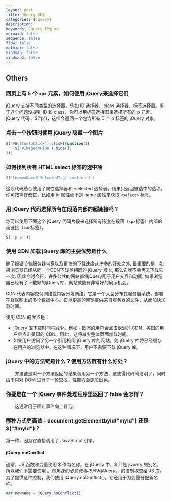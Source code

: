 ```yaml
---
layout: post
title: JQuery 其他
categories: [Jquery]
description: 
keywords: JQuery 其他.md
mermaid: false
sequence: false
flow: false
mathjax: false
mindmap: false
mindmap2: false
---
```

## Others

### 网页上有 5 个 `<p>` 元素，如何使用 jQuery来选择它们

jQuery 支持不同类型的选择器，例如 ID 选择器、class 选择器、标签选择器。鉴于这个问题没提到 ID 和 class，你可以用标签选择器来选择所有的 p 元素。jQuery 代码：$("p")，这样会返回一个包含所有 5 个 p 标签的 jQuery 对象。



### 点击一个按钮时使用 jQuery 隐藏一个图片

```js
$('#ButtonToClick').click(function(){
    $('#ImageToHide').hide();
});
```



###  如何找到所有 HTML select 标签的选中项

```js
$('[name=NameOfSelectedTag] :selected')
```

这段代码结合使用了属性选择器和 :selected 选择器，结果只返回被选中的选项。你可按需修改它，比如用 id 属性而不是 name 属性来获取 `<select>` 标签。



### 用 jQuery 代码选择所有在段落内部的超链接吗？

你可以使用下面这个 jQuery 代码片段来选择所有嵌套在段落（`<p>`标签）内部的超链接（`<a>`标签）。



```js
$( 'p a' );
```



### 使用 CDN 加载 jQuery 库的主要优势是什么

除了报错节省服务器带宽以及更快的下载速度这许多的好处之外, 最重要的是，如果浏览器已经从同一个CDN下载类相同的 jQuery 版本, 那么它就不会再去下载它一次. 因此今时今日，许多公共的网站都将jQuery用于用户交互和动画, 如果浏览器已经有了下载好的jQuery库，网站就能有非常好的展示机会。

CDN 代表内容交付网络或内容分发网络。它是一个大型分布式服务器系统，部署在互联网上的多个数据中心。它以更高的带宽提供来自服务器的文件，从而加快加载时间。

使用 CDN 的优点是：

- jQuery 库下载时间将减少。例如 - 欧洲的用户会点击欧洲的 CDN，美国的用户会点击美国的 CDN。因此，这将减少整体页面加载时间。
- 如果用户访问了另一个引用相同 jQuery 库的网站，则 jQuery 库将已经缓存在用户的浏览器中。在这种情况下，用户不需要下载 jQuery 库。



### jQuery 中的方法链是什么？使用方法链有什么好处？

　　方法链是对一个方法返回的结果调用另一个方法，这使得代码简洁明了，同时由于只对 DOM 进行了一轮查找，性能方面更加出色。





### 你要是在一个 jQuery 事件处理程序里返回了 false 会怎样？

　　这通常用于阻止事件向上冒泡。



### 哪种方式更高效：document.getElementbyId("myId") 还是 $("#myId")？

第一种，因为它直接调用了 JavaScript 引擎。



#### jQuery.noConflict

通常，JS 函数和变量使用 $ 作为名称。在 jQuery 中，$ 只是 jQuery 的别名，所以我们不需要使用 $。如果我们必须使用 JS 库和 jQuery，$ 的控制权交给 JS 库。为了提供这种控制，我们使用 jQuery.noConflict()。它还用于为变量分配新名称。

```js
var newname = jQuery.noConflict();
```